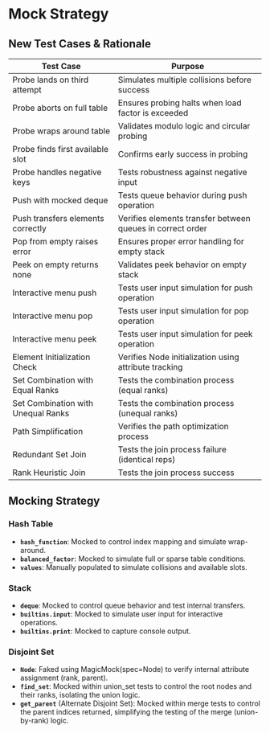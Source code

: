 # Mock Strategy

## New Test Cases & Rationale

| Test Case | Purpose |
|-----------|---------|
| Probe lands on third attempt | Simulates multiple collisions before success |
| Probe aborts on full table | Ensures probing halts when load factor is exceeded |
| Probe wraps around table | Validates modulo logic and circular probing |
| Probe finds first available slot | Confirms early success in probing |
| Probe handles negative keys | Tests robustness against negative input |
| Push with mocked deque | Tests queue behavior during push operation |
| Push transfers elements correctly | Verifies elements transfer between queues in correct order |
| Pop from empty raises error | Ensures proper error handling for empty stack |
| Peek on empty returns none | Validates peek behavior on empty stack |
| Interactive menu push | Tests user input simulation for push operation |
| Interactive menu pop | Tests user input simulation for pop operation |
| Interactive menu peek | Tests user input simulation for peek operation |
| Element Initialization Check | Verifies Node initialization using attribute tracking |
| Set Combination with Equal Ranks | Tests the combination process (equal ranks) |
| Set Combination with Unequal Ranks | Tests the combination process (unequal ranks) |
| Path Simplification | Verifies the path optimization process |
| Redundant Set Join | Tests the join process failure (identical reps) |
| Rank Heuristic Join | Tests the join process success |


## Mocking Strategy

### Hash Table
- **`hash_function`**: Mocked to control index mapping and simulate wrap-around.
- **`balanced_factor`**: Mocked to simulate full or sparse table conditions.
- **`values`**: Manually populated to simulate collisions and available slots.

### Stack
- **`deque`**: Mocked to control queue behavior and test internal transfers.
- **`builtins.input`**: Mocked to simulate user input for interactive operations.
- **`builtins.print`**: Mocked to capture console output.

### Disjoint Set
- **`Node`**: Faked using MagicMock(spec=Node) to verify internal attribute assignment (rank, parent).
- **`find_set`**: Mocked  within union_set tests to control the root nodes and their ranks, isolating the union logic.
- **`get_parent`** (Alternate Disjoint Set): Mocked  within merge tests to control the parent indices returned, simplifying the testing of the merge (union-by-rank) logic.

